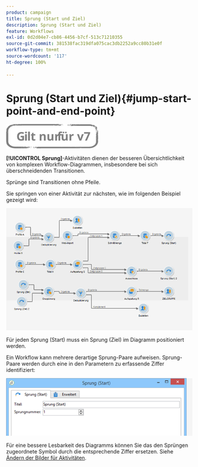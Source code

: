 ```yaml
---
product: campaign
title: Sprung (Start und Ziel)
description: Sprung (Start und Ziel)
feature: Workflows
exl-id: 0d2d04e7-cb86-4456-b7cf-513c71210355
source-git-commit: 381538fac319dfa075cac3db2252a9cc80b31e0f
workflow-type: tm+mt
source-wordcount: '117'
ht-degree: 100%

---
```


# Sprung (Start und Ziel){#jump-start-point-and-end-point}

![](../../assets/v7-only.svg)

**[!UICONTROL Sprung]**-Aktivitäten dienen der besseren Übersichtlichkeit von komplexen Workflow-Diagrammen, insbesondere bei sich überschneidenden Transitionen.

Sprünge sind Transitionen ohne Pfeile.

Sie springen von einer Aktivität zur nächsten, wie im folgenden Beispiel gezeigt wird:

![](assets/s_user_segmentation_jump_sample.png)

Für jeden Sprung (Start) muss ein Sprung (Ziel) im Diagramm positioniert werden.

Ein Workflow kann mehrere derartige Sprung-Paare aufweisen. Sprung-Paare werden durch eine in den Parametern zu erfassende Ziffer identifiziert:

![](assets/s_user_segmentation_jump_in.png)

Für eine bessere Lesbarkeit des Diagramms können Sie das den Sprüngen zugeordnete Symbol durch die entsprechende Ziffer ersetzen. Siehe [Ändern der Bilder für Aktivitäten](managing-activity-images.md).
